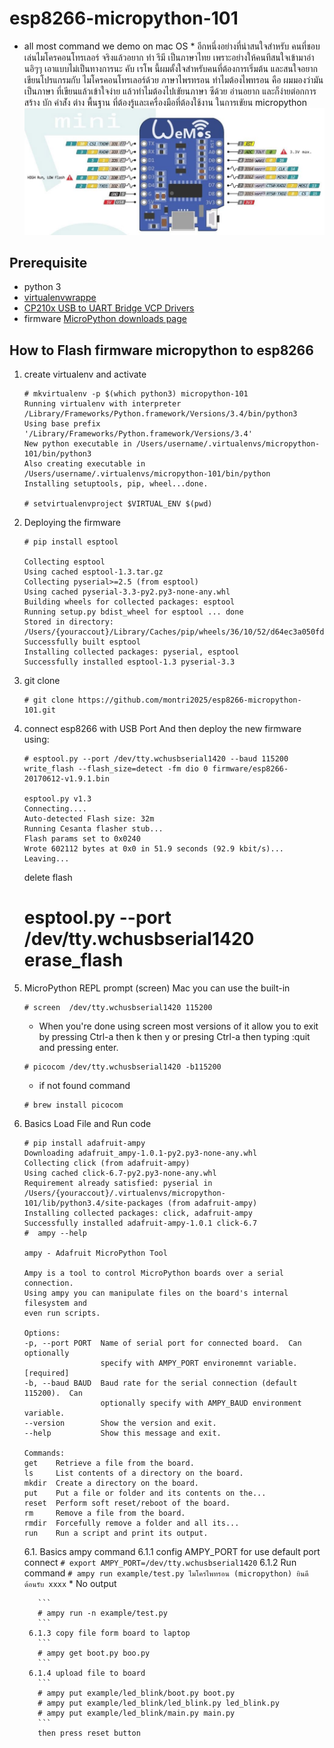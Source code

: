 # esp8266-micropython-101
* all most command we demo on mac OS *
อีกหนึ่งอย่างที่น่าสนใจสำหรับ คนที่ชอบเล่นไมโครคอนโทรเลอร์ จริงแล้วอยาก ทำ รีมี เป็นภาษาไทย เพราะอย่างให้คนทีสนใจเข้ามาอ่านอิๆๆ เอาแบบไม่เป็นทางการนะ คับ เรโพ นี้ผมตั้งใจสำหรับคนที่ต้องการเริ่มต้น และสนใจอยาก 
เขียนโปรแกรมกับ ไมโครคอนโทรเลอร์ด้วย ภาษาไพรทรอน ทำไมต้องไพทรอน คือ ผมมองว่ามันเป็นภาษา ที่เขียนแล้วเข้าใจง่าย
แล้วทำไมต้องไปเขัยนภาษา ซีด้วย อ่านอยาก และก็ง่ายต่อกการ สร้าง บัก คำส่ัง ต่าง พื้นฐาน ที่ต้องรู้และเครื่องมือที่ต้องใช้งาน ในการเขัยน micropython 
![esp8266 wemos datasheet](images/datasheet.jpg)

## Prerequisite
  - python 3
  - [virtualenvwrappe](http://virtualenvwrapper.readthedocs.io)
  - [CP210x USB to UART Bridge VCP Drivers](http://www.silabs.com/products/development-tools/software/usb-to-uart-bridge-vcp-drivers)
  - firmware [MicroPython downloads page](http://micropython.org/download#esp8266)
## How to Flash firmware micropython to esp8266
1. create virtualenv and activate

    ```
    # mkvirtualenv -p $(which python3) micropython-101
    Running virtualenv with interpreter /Library/Frameworks/Python.framework/Versions/3.4/bin/python3
    Using base prefix '/Library/Frameworks/Python.framework/Versions/3.4'
    New python executable in /Users/username/.virtualenvs/micropython-101/bin/python3
    Also creating executable in /Users/username/.virtualenvs/micropython-101/bin/python
    Installing setuptools, pip, wheel...done.

    # setvirtualenvproject $VIRTUAL_ENV $(pwd)
    ```
2. Deploying the firmware

   ```  
   # pip install esptool

   Collecting esptool
   Using cached esptool-1.3.tar.gz
   Collecting pyserial>=2.5 (from esptool)
   Using cached pyserial-3.3-py2.py3-none-any.whl
   Building wheels for collected packages: esptool
   Running setup.py bdist_wheel for esptool ... done
   Stored in directory: /Users/{youraccout}/Library/Caches/pip/wheels/36/10/52/d64ec3a050fdfb8561af3c52958fe514937bfaa6e1e676f084
   Successfully built esptool
   Installing collected packages: pyserial, esptool
   Successfully installed esptool-1.3 pyserial-3.3
   ```

3. git clone

    ```
    # git clone https://github.com/montri2025/esp8266-micropython-101.git
    ```    
4. connect esp8266 with USB Port And then deploy the new firmware using:
    ```
    # esptool.py --port /dev/tty.wchusbserial1420 --baud 115200 write_flash --flash_size=detect -fm dio 0 firmware/esp8266-20170612-v1.9.1.bin

    esptool.py v1.3
    Connecting....
    Auto-detected Flash size: 32m
    Running Cesanta flasher stub...
    Flash params set to 0x0240
    Wrote 602112 bytes at 0x0 in 51.9 seconds (92.9 kbit/s)...
    Leaving...
    ```
    delete flash 
    # esptool.py --port /dev/tty.wchusbserial1420 erase_flash

5. MicroPython REPL prompt (screen) Mac you can use the built-in

    ```
    # screen  /dev/tty.wchusbserial1420 115200
    ```
    * When you're done using screen most versions of it allow you to exit by pressing Ctrl-a then k then y or presing Ctrl-a then typing :quit and pressing enter.

    ```
    # picocom /dev/tty.wchusbserial1420 -b115200
    ```
    * if not found command
    ```
    # brew install picocom
    ```
6. Basics Load File and Run code
      ```
      # pip install adafruit-ampy
      Downloading adafruit_ampy-1.0.1-py2.py3-none-any.whl
      Collecting click (from adafruit-ampy)
      Using cached click-6.7-py2.py3-none-any.whl
      Requirement already satisfied: pyserial in /Users/{youraccout}/.virtualenvs/micropython-101/lib/python3.4/site-packages (from adafruit-ampy)
      Installing collected packages: click, adafruit-ampy
      Successfully installed adafruit-ampy-1.0.1 click-6.7
      #  ampy --help

      ampy - Adafruit MicroPython Tool

      Ampy is a tool to control MicroPython boards over a serial connection.
      Using ampy you can manipulate files on the board's internal filesystem and
      even run scripts.

    Options:
      -p, --port PORT  Name of serial port for connected board.  Can optionally
                       specify with AMPY_PORT environemnt variable.  [required]
      -b, --baud BAUD  Baud rate for the serial connection (default 115200).  Can
                       optionally specify with AMPY_BAUD environment variable.
      --version        Show the version and exit.
      --help           Show this message and exit.

    Commands:
      get    Retrieve a file from the board.
      ls     List contents of a directory on the board.
      mkdir  Create a directory on the board.
      put    Put a file or folder and its contents on the...
      reset  Perform soft reset/reboot of the board.
      rm     Remove a file from the board.
      rmdir  Forcefully remove a folder and all its...
      run    Run a script and print its output.
      ```
      6.1. Basics ampy command
        6.1.1 config AMPY_PORT for use default port connect
          ```
          # export AMPY_PORT=/dev/tty.wchusbserial1420
          ```
        6.1.2 Run command
          ```
          # ampy run example/test.py
          ไมโครไพทรอน (micropython) ยินดีต้อนรับ
          xxxx
          ```
          * No output

          ```
          # ampy run -n example/test.py
          ```
        6.1.3 copy file form board to laptop
          ```
          # ampy get boot.py boo.py
          ```
        6.1.4 upload file to board
          ```
          # ampy put example/led_blink/boot.py boot.py
          # ampy put example/led_blink/led_blink.py led_blink.py
          # ampy put example/led_blink/main.py main.py
          ```
          then press reset button
